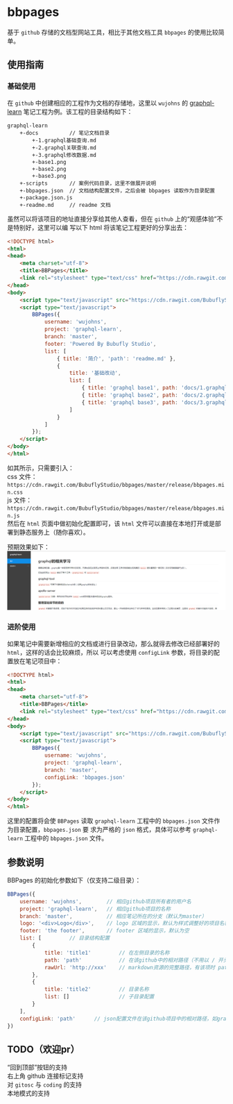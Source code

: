# bbpages
基于 `github` 存储的文档型网站工具，相比于其他文档工具 `bbpages` 的使用比较简单。

## 使用指南
### 基础使用
在 `github` 中创建相应的工程作为文档的存储地，这里以 `wujohns` 的 
[graphql-learn](https://github.com/wujohns/graphql-learn) 笔记工程为例。该工程的目录结构如下：

```
graphql-learn
    +-docs          // 笔记文档目录
        +-1.graphql基础查询.md
        +-2.graphql关联查询.md
        +-3.graphql修改数据.md
        +-base1.png
        +-base2.png
        +-base3.png
    +-scripts       // 案例代码目录，这里不做展开说明
    +-bbpages.json  // 文档结构配置文件，之后会被 bbpages 读取作为目录配置
    +-package.json.js
    +-readme.md     // readme 文档
```

虽然可以将该项目的地址直接分享给其他人查看，但在 `github` 上的“观感体验”不是特别好，这里可以编
写以下 html 将该笔记工程更好的分享出去：

```html
<!DOCTYPE html>
<html>
<head>
    <meta charset="utf-8">
    <title>BBPages</title>
    <link rel="stylesheet" type="text/css" href="https://cdn.rawgit.com/BubuflyStudio/bbpages/master/release/bbpages.min.css">
</head>
<body>
    <script type="text/javascript" src="https://cdn.rawgit.com/BubuflyStudio/bbpages/master/release/bbpages.min.js"></script>
    <script type="text/javascript">
        BBPages({
            username: 'wujohns',
            project: 'graphql-learn',
            branch: 'master',
            footer: 'Powered By Bubufly Studio',
            list: [
                { title: '简介', 'path': 'readme.md' },
                {
                    title: '基础改动',
                    list: [
                        { title: 'graphql base1', path: 'docs/1.graphql基础查询.md' },
                        { title: 'graphql base2', path: 'docs/2.graphql关联查询.md' },
                        { title: 'graphql base3', path: 'docs/3.graphql修改数据.md' }
                    ]
                }
            ]
        });
    </script>
</body>
</html>
```

如其所示，只需要引入：  
css 文件：`https://cdn.rawgit.com/BubuflyStudio/bbpages/master/release/bbpages.min.css`  
js 文件：`https://cdn.rawgit.com/BubuflyStudio/bbpages/master/release/bbpages.min.js`  
然后在 `html` 页面中做初始化配置即可，该 `html` 文件可以直接在本地打开或是部署到静态服务上（随你喜欢）。  

预期效果如下：  
![images/ex1.png](/images/ex1.png)

### 进阶使用
如果笔记中需要新增相应的文档或进行目录改动，那么就得去修改已经部署好的 `html`，这样的话会比较麻烦，所以
可以考虑使用 `configLink` 参数，将目录的配置放在笔记项目中：  

```html
<!DOCTYPE html>
<html>
<head>
    <meta charset="utf-8">
    <title>BBPages</title>
    <link rel="stylesheet" type="text/css" href="https://cdn.rawgit.com/BubuflyStudio/bbpages/master/release/bbpages.min.css">
</head>
<body>
    <script type="text/javascript" src="https://cdn.rawgit.com/BubuflyStudio/bbpages/master/release/bbpages.min.js"></script>
    <script type="text/javascript">
        BBPages({
            username: 'wujohns',
            project: 'graphql-learn',
            branch: 'master',
            configLink: 'bbpages.json'
        });
    </script>
</body>
</html>
```

这里的配置将会使 `BBPages` 读取 `graphql-learn` 工程中的 `bbpages.json` 文件作为目录配置，`bbpages.json` 要
求为严格的 `json` 格式，具体可以参考 `graphql-learn` 工程中的 `bbpages.json` 文件。

## 参数说明
BBPages 的初始化参数如下（仅支持二级目录）：
```js
BBPages({
    username: 'wujohns',        // 相应github项目所有者的用户名
    project: 'graphql-learn',   // 相应github项目的名称
    branch: 'master',           // 相应笔记所在的分支（默认为master）
    logo: '<div>Logo</div>',    // logo 区域的显示，默认为样式调整好的项目名称
    footer: 'the footer',       // footer 区域的显示，默认为空
    list: [         // 目录结构配置
        {
            title: 'title1'         // 在左侧目录的名称
            path: 'path'            // 在该github中的相对路径（不用以 / 开头也行）
            rawUrl: 'http://xxx'    // markdown资源的完整路径，有该项时 path 的配置就不生效
        },
        {
            title: 'title2'         // 目录名称
            list: []                // 子目录配置
        }
    ],
    configLink: 'path'      // json配置文件在该github项目中的相对路径，如graphql-learn案例中的bbpages.json
})
```

## TODO（欢迎pr）
“回到顶部”按钮的支持  
右上角 github 连接标记支持  
对 `gitosc` 与 `coding` 的支持  
本地模式的支持